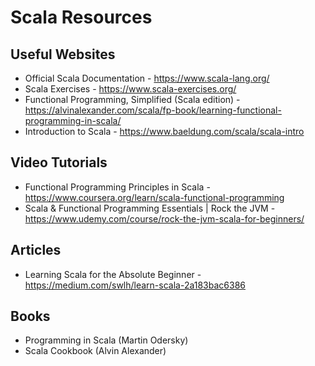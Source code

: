 # Scala Resources

## Useful Websites
* Official Scala Documentation - https://www.scala-lang.org/
* Scala Exercises - https://www.scala-exercises.org/
* Functional Programming, Simplified (Scala edition) - https://alvinalexander.com/scala/fp-book/learning-functional-programming-in-scala/
* Introduction to Scala - https://www.baeldung.com/scala/scala-intro

## Video Tutorials
* Functional Programming Principles in Scala - https://www.coursera.org/learn/scala-functional-programming
* Scala & Functional Programming Essentials | Rock the JVM - https://www.udemy.com/course/rock-the-jvm-scala-for-beginners/


## Articles
* Learning Scala for the Absolute Beginner - https://medium.com/swlh/learn-scala-2a183bac6386



## Books

* Programming in Scala (Martin Odersky)
* Scala Cookbook (Alvin Alexander)






